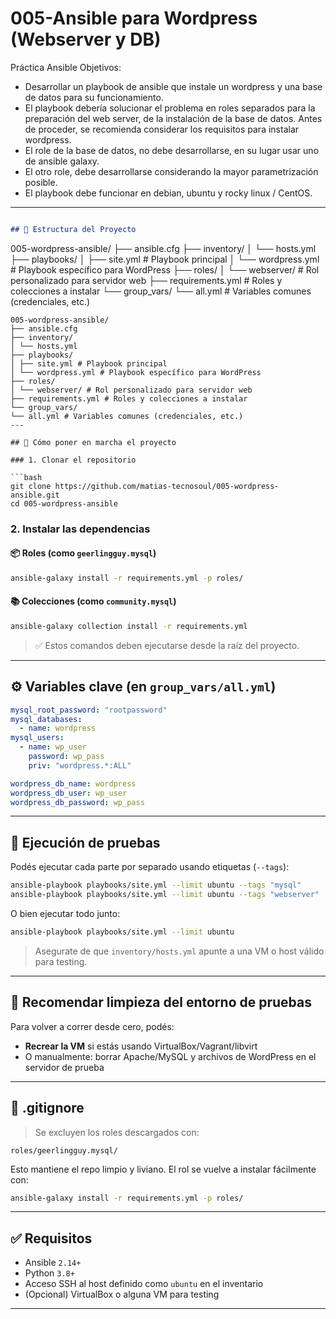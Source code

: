 # 005-Ansible para Wordpress (Webserver y DB)
Práctica Ansible
Objetivos:
- Desarrollar un playbook de ansible que instale un wordpress y una base de datos para su funcionamiento. 
- El playbook debería solucionar el problema en roles separados para la preparación del web server, de la instalación de la base de datos. Antes de proceder, se recomienda considerar los requisitos para instalar wordpress. 
- El role de la base de datos, no debe desarrollarse, en su lugar usar uno de ansible galaxy. 
- El otro role, debe desarrollarse considerando la mayor parametrización posible. 
- El playbook debe funcionar en debian, ubuntu y rocky linux / CentOS.

---
```markdown

## 📁 Estructura del Proyecto

```

005-wordpress-ansible/
├── ansible.cfg
├── inventory/
│   └── hosts.yml
├── playbooks/
│   ├── site.yml           # Playbook principal
│   └── wordpress.yml      # Playbook específico para WordPress
├── roles/
│   └── webserver/         # Rol personalizado para servidor web
├── requirements.yml       # Roles y colecciones a instalar
└── group\_vars/
└── all.yml            # Variables comunes (credenciales, etc.)

````
005-wordpress-ansible/
├── ansible.cfg
├── inventory/
│ └── hosts.yml
├── playbooks/
│ ├── site.yml # Playbook principal
│ └── wordpress.yml # Playbook específico para WordPress
├── roles/
│ └── webserver/ # Rol personalizado para servidor web
├── requirements.yml # Roles y colecciones a instalar
└── group_vars/
└── all.yml # Variables comunes (credenciales, etc.)
---

## 🚀 Cómo poner en marcha el proyecto

### 1. Clonar el repositorio

```bash
git clone https://github.com/matias-tecnosoul/005-wordpress-ansible.git
cd 005-wordpress-ansible
````

### 2. Instalar las dependencias

#### 📦 Roles (como `geerlingguy.mysql`)

```bash
ansible-galaxy install -r requirements.yml -p roles/
```

#### 📚 Colecciones (como `community.mysql`)

```bash
ansible-galaxy collection install -r requirements.yml
```

> ✅ Estos comandos deben ejecutarse desde la raíz del proyecto.

---

## ⚙️ Variables clave (en `group_vars/all.yml`)

```yaml
mysql_root_password: "rootpassword"
mysql_databases:
  - name: wordpress
mysql_users:
  - name: wp_user
    password: wp_pass
    priv: "wordpress.*:ALL"

wordpress_db_name: wordpress
wordpress_db_user: wp_user
wordpress_db_password: wp_pass
```

---

## 🧪 Ejecución de pruebas

Podés ejecutar cada parte por separado usando etiquetas (`--tags`):

```bash
ansible-playbook playbooks/site.yml --limit ubuntu --tags "mysql"
ansible-playbook playbooks/site.yml --limit ubuntu --tags "webserver"
```

O bien ejecutar todo junto:

```bash
ansible-playbook playbooks/site.yml --limit ubuntu
```

> Asegurate de que `inventory/hosts.yml` apunte a una VM o host válido para testing.

---

## 🧹 Recomendar limpieza del entorno de pruebas

Para volver a correr desde cero, podés:

* **Recrear la VM** si estás usando VirtualBox/Vagrant/libvirt
* O manualmente: borrar Apache/MySQL y archivos de WordPress en el servidor de prueba

---

## 📄 .gitignore

> Se excluyen los roles descargados con:

```
roles/geerlingguy.mysql/
```

Esto mantiene el repo limpio y liviano. El rol se vuelve a instalar fácilmente con:

```bash
ansible-galaxy install -r requirements.yml -p roles/
```

---

## ✅ Requisitos

* Ansible `2.14+`
* Python `3.8+`
* Acceso SSH al host definido como `ubuntu` en el inventario
* (Opcional) VirtualBox o alguna VM para testing

---
